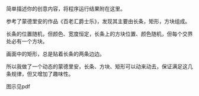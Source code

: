 简单描述你的创意内容，将程序运行结果附在这里。

参考了蒙德里安的作品《百老汇爵士乐》，发现其主要由长条，矩形，方块组成。

长条的位置随机，但颜色、宽度恒定，长条上的方块位置、颜色随机，但每个交界处必有一个方块。

画面中的矩形，总是贴着长条的两条边边。

所以我做了一个动态的蒙德里安，长条、方块、矩形可以动来动去，保证满足这几条规律，但又增加了趣味性。

图示见pdf

